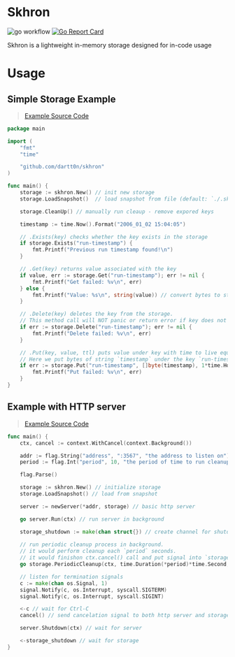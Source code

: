 # Skhron
![go workflow](https://github.com/dartt0n/skhron/actions/workflows/go.yml/badge.svg)
[![Go Report Card](https://goreportcard.com/badge/github.com/dartt0n/skhron)](https://goreportcard.com/report/github.com/dartt0n/skhron)

Skhron is a lightweight in-memory storage designed for in-code usage

# Usage

## Simple Storage Example

> [Example Source Code](./examples/simple_storage)

```go
package main

import (
	"fmt"
	"time"

	"github.com/dartt0n/skhron"
)

func main() {
	storage := skhron.New() // init new storage
	storage.LoadSnapshot()  // load snapshot from file (default: `./.skhron/snapshot.skh`)

	storage.CleanUp() // manually run cleaup - remove expored keys

	timestamp := time.Now().Format("2006_01_02 15:04:05")

	// .Exists(key) checks whether the key exists in the storage
	if storage.Exists("run-timestamp") {
		fmt.Printf("Previous run timestamp found!\n")
	}

	// .Get(key) returns value associated with the key
	if value, err := storage.Get("run-timestamp"); err != nil {
		fmt.Printf("Get failed: %v\n", err)
	} else {
		fmt.Printf("Value: %s\n", string(value)) // convert bytes to string and print
	}

	// .Delete(key) deletes the key from the storage.
	// This method call will NOT panic or return error if key does not exist
	if err := storage.Delete("run-timestamp"); err != nil {
		fmt.Printf("Delete failed: %v\n", err)
	}

	// .Put(key, value, ttl) puts value under key with time to live equal to ttl
	// Here we put bytes of string `timestamp` under the key `run-timestamp` and time-to-live equal to 1 hour
	if err := storage.Put("run-timestamp", []byte(timestamp), 1*time.Hour); err != nil {
		fmt.Printf("Put failed: %v\n", err)
	}
}
```

## Example with HTTP server

> [Example Source Code](./examples/http_server)

```go
func main() {
	ctx, cancel := context.WithCancel(context.Background())

	addr := flag.String("address", ":3567", "the address to listen on")
	period := flag.Int("period", 10, "the period of time to run cleanup (in seconds)")

	flag.Parse()

	storage := skhron.New() // initialize storage
	storage.LoadSnapshot() // load from snapshot

	server := newServer(*addr, storage) // basic http server

	go server.Run(ctx) // run server in background

	storage_shutdown := make(chan struct{}) // create channel for shutdown for storage
    
    // run periodic cleanup process in background.
    // it would perform cleanup each `period` seconds.
    // it would finishon ctx.cancel() call and put signal into `storage_shutdown` channel 
	go storage.PeriodicCleanup(ctx, time.Duration(*period)*time.Second, storage_shutdown)

    // listen for termination signals
	c := make(chan os.Signal, 1)
	signal.Notify(c, os.Interrupt, syscall.SIGTERM)
	signal.Notify(c, os.Interrupt, syscall.SIGINT)

    <-c // wait for Ctrl-C
	cancel() // send cancelation signal to both http server and storage process

	server.Shutdown(ctx) // wait for server

	<-storage_shutdown // wait for storage
}

```